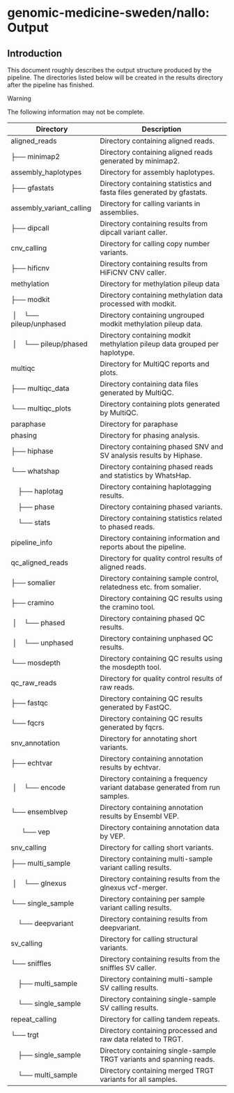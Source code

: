 # genomic-medicine-sweden/nallo: Output

## Introduction

This document roughly describes the output structure produced by the pipeline. The directories listed below will be created in the results directory after the pipeline has finished.

> [!WARNING]
> The following information may not be complete.

| Directory                        | Description                                                                   |
| -------------------------------- | ----------------------------------------------------------------------------- |
| aligned_reads                    | Directory containing aligned reads.                                           |
| ├── minimap2                     | Directory containing aligned reads generated by minimap2.                     |
| assembly_haplotypes              | Directory for assembly haplotypes.                                            |
| ├── gfastats                     | Directory containing statistics and fasta files generated by gfastats.        |
| assembly_variant_calling         | Directory for calling variants in assemblies.                                 |
| ├── dipcall                      | Directory containing results from dipcall variant caller.                     |
| cnv_calling                      | Directory for calling copy number variants.                                   |
| ├── hificnv                      | Directory containing results from HiFiCNV CNV caller.                         |
| methylation                      | Directory for methylation pileup data                                         |
| ├── modkit                       | Directory containing methylation data processed with modkit.                  |
| &nbsp;│&emsp;└── pileup/unphased | Directory containing ungrouped modkit methylation pileup data.                |
| &nbsp;│&emsp;└── pileup/phased   | Directory containing modkit methylation pileup data grouped per haplotype.    |
| multiqc                          | Directory for MultiQC reports and plots.                                      |
| ├── multiqc_data                 | Directory containing data files generated by MultiQC.                         |
| └── multiqc_plots                | Directory containing plots generated by MultiQC.                              |
| paraphase                        | Directory for paraphase                                                       |
| phasing                          | Directory for phasing analysis.                                               |
| ├── hiphase                      | Directory containing phased SNV and SV analysis results by Hiphase.           |
| └── whatshap                     | Directory containing phased reads and statistics by WhatsHap.                 |
| &emsp;├── haplotag               | Directory containing haplotagging results.                                    |
| &emsp;├── phase                  | Directory containing phased variants.                                         |
| &emsp;└── stats                  | Directory containing statistics related to phased reads.                      |
| pipeline_info                    | Directory containing information and reports about the pipeline.              |
| qc_aligned_reads                 | Directory for quality control results of aligned reads.                       |
| ├── somalier                     | Directory containing sample control, relatedness etc. from somalier.          |
| ├── cramino                      | Directory containing QC results using the cramino tool.                       |
| &nbsp;│&emsp;└── phased          | Directory containing phased QC results.                                       |
| &nbsp;│&emsp;└── unphased        | Directory containing unphased QC results.                                     |
| └── mosdepth                     | Directory containing QC results using the mosdepth tool.                      |
| qc_raw_reads                     | Directory for quality control results of raw reads.                           |
| ├── fastqc                       | Directory containing QC results generated by FastQC.                          |
| └── fqcrs                        | Directory containing QC results generated by fqcrs.                           |
| snv_annotation                   | Directory for annotating short variants.                                      |
| ├── echtvar                      | Directory containing annotation results by echtvar.                           |
| &nbsp;│&emsp;└── encode          | Directory containing a frequency variant database generated from run samples. |
| └── ensemblvep                   | Directory containing annotation results by Ensembl VEP.                       |
| &ensp;&emsp;└── vep              | Directory containing annotation data by VEP.                                  |
| snv_calling                      | Directory for calling short variants.                                         |
| ├── multi_sample                 | Directory containing multi-sample variant calling results.                    |
| &nbsp;│&emsp;└── glnexus         | Directory containing results from the glnexus vcf-merger.                     |
| └── single_sample                | Directory containing per sample variant calling results.                      |
| &emsp;└── deepvariant            | Directory containing results from deepvariant.                                |
| sv_calling                       | Directory for calling structural variants.                                    |
| └── sniffles                     | Directory containing results from the sniffles SV caller.                     |
| &emsp;├── multi_sample           | Directory containing multi-sample SV calling results.                         |
| &emsp;└── single_sample          | Directory containing single-sample SV calling results.                        |
| repeat_calling                   | Directory for calling tandem repeats.                                         |
| └── trgt                         | Directory containing processed and raw data related to TRGT.                  |
| &emsp;├── single_sample          | Directory containing single-sample TRGT variants and spanning reads.          |
| &emsp;└── multi_sample           | Directory containing merged TRGT variants for all samples.                    |
